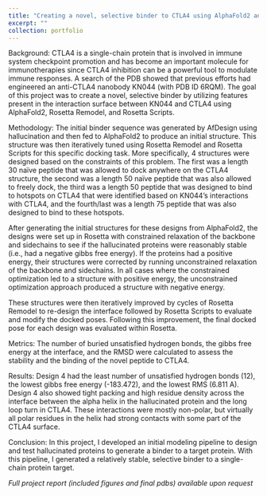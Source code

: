 ```yaml
---
title: "Creating a novel, selective binder to CTLA4 using AlphaFold2 and Rosetta"
excerpt: ""
collection: portfolio
---
```


Background: CTLA4 is a single-chain protein that is involved in immune system checkpoint promotion and  has become an important molecule for immunotherapies since CTLA4 inhibition can be a powerful tool to modulate immune responses. A search of the PDB showed that previous efforts had 
engineered an anti-CTLA4 nanobody KN044 (with PDB ID 6RQM). The goal of this project was to create a novel, selective binder by utilizing features 
present in the interaction surface between KN044 and CTLA4 using AlphaFold2, Rosetta Remodel, and Rosetta Scripts.

Methodology: The initial binder sequence was generated by AfDesign using hallucination and then fed to AlphaFold2 to produce an initial structure.
This structure was then iteratively tuned using Rosetta Remodel and Rosetta Scripts for this specific docking task. More specifically, 4 structures were
designed based on the constraints of this problem. The first was a length 30 naïve peptide that was allowed to dock anywhere on the CTLA4
structure, the second was a length 50 naïve peptide that was also allowed to freely dock, the third was a length 50 peptide that was designed to bind to hotspots on CTLA4 that were identified based on KN044’s interactions with CTLA4, and the fourth/last was a length 75 peptide that was also designed to bind to these hotspots. 

After generating the initial structures for these designs from AlphaFold2, the designs were set up in Rosetta with constrained relaxation of the backbone and sidechains to see if the hallucinated proteins were reasonably stable (i.e., had a negative gibbs free energy). If the proteins had a positive energy, 
their structures were corrected by running unconstrained relaxation of the backbone and sidechains. In all cases where the constrained optimization led to a structure with positive energy, the unconstrained optimization approach produced a structure with negative energy. 

These structures were then iteratively improved by cycles of Rosetta Remodel to re-design the interface followed by Rosetta Scripts to evaluate and modify the docked poses. Following this improvement, the final docked pose for each design was evaluated within Rosetta.

Metrics: The number of buried unsatisfied hydrogen bonds, the gibbs free energy at the interface, and the RMSD were calculated to assess the stability and the binding of the novel peptide to CTLA4.

Results: Design 4 had the least number of unsatisfied hydrogen bonds (12), the lowest gibbs free energy (-183.472), and the lowest RMS (6.811 A). Design 4 also showed tight packing and high residue density across the interface between the alpha helix in the hallucinated protein and the long loop turn in CTLA4. These interactions were mostly non-polar, but virtually all polar residues in the helix had strong contacts with some part of the
CTLA4 surface.

Conclusion: In this project, I developed an initial modeling pipeline to design and test hallucinated proteins to generate
a binder to a target protein. With this pipeline, I generated a relatively stable, selective binder to a single-chain protein target.

_Full project report (included figures and final pdbs) available upon request_
